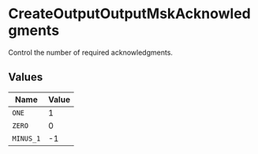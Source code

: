 # CreateOutputOutputMskAcknowledgments

Control the number of required acknowledgments.


## Values

| Name      | Value     |
| --------- | --------- |
| `ONE`     | 1         |
| `ZERO`    | 0         |
| `MINUS_1` | -1        |